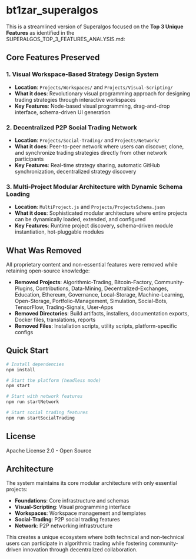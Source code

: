 # bt1zar_superalgos

This is a streamlined version of Superalgos focused on the **Top 3 Unique Features** as identified in the SUPERALGOS_TOP_3_FEATURES_ANALYSIS.md:

## Core Features Preserved

### 1. **Visual Workspace-Based Strategy Design System**
- **Location**: `Projects/Workspaces/` and `Projects/Visual-Scripting/`
- **What it does**: Revolutionary visual programming approach for designing trading strategies through interactive workspaces
- **Key Features**: Node-based visual programming, drag-and-drop interface, schema-driven UI generation

### 2. **Decentralized P2P Social Trading Network**
- **Location**: `Projects/Social-Trading/` and `Projects/Network/`
- **What it does**: Peer-to-peer network where users can discover, clone, and synchronize trading strategies directly from other network participants
- **Key Features**: Real-time strategy sharing, automatic GitHub synchronization, decentralized strategy discovery

### 3. **Multi-Project Modular Architecture with Dynamic Schema Loading**
- **Location**: `MultiProject.js` and `Projects/ProjectsSchema.json`
- **What it does**: Sophisticated modular architecture where entire projects can be dynamically loaded, extended, and configured
- **Key Features**: Runtime project discovery, schema-driven module instantiation, hot-pluggable modules

## What Was Removed

All proprietary content and non-essential features were removed while retaining open-source knowledge:

- **Removed Projects**: Algorithmic-Trading, Bitcoin-Factory, Community-Plugins, Contributions, Data-Mining, Decentralized-Exchanges, Education, Ethereum, Governance, Local-Storage, Machine-Learning, Open-Storage, Portfolio-Management, Simulation, Social-Bots, TensorFlow, Trading-Signals, User-Apps
- **Removed Directories**: Build artifacts, installers, documentation exports, Docker files, translations, reports
- **Removed Files**: Installation scripts, utility scripts, platform-specific configs

## Quick Start

```bash
# Install dependencies
npm install

# Start the platform (headless mode)
npm start

# Start with network features
npm run startNetwork

# Start social trading features  
npm run startSocialTrading
```

## License

Apache License 2.0 - Open Source

## Architecture

The system maintains its core modular architecture with only essential projects:

- **Foundations**: Core infrastructure and schemas
- **Visual-Scripting**: Visual programming interface
- **Workspaces**: Workspace management and templates
- **Social-Trading**: P2P social trading features
- **Network**: P2P networking infrastructure

This creates a unique ecosystem where both technical and non-technical users can participate in algorithmic trading while fostering community-driven innovation through decentralized collaboration.